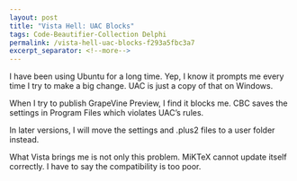 ```yaml
---
layout: post
title: "Vista Hell: UAC Blocks"
tags: Code-Beautifier-Collection Delphi
permalink: /vista-hell-uac-blocks-f293a5fbc3a7
excerpt_separator: <!--more-->
---
```

I have been using Ubuntu for a long time. Yep, I know it prompts me every time I try to make a big change. UAC is just a copy of that on Windows.

When I try to publish GrapeVine Preview, I find it blocks me. CBC saves the settings in Program Files which violates UAC’s rules.

In later versions, I will move the settings and .plus2 files to a user folder instead.

What Vista brings me is not only this problem. MiKTeX cannot update itself correctly. I have to say the compatibility is too poor.
<!--more-->
